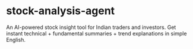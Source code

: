 # stock-analysis-agent
An AI-powered stock insight tool for Indian traders and investors.   Get instant technical + fundamental summaries + trend explanations in simple English.
